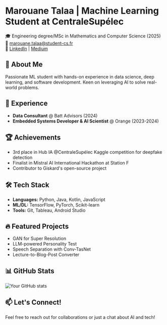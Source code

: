 # Marouane Talaa | Machine Learning Student at CentraleSupélec

🎓 Engineering degree/MSc in Mathematics and Computer Science (2025)  
📧 marouane.talaa@student-cs.fr  
🔗 [LinkedIn](https://www.linkedin.com/in/marouane-talaa) | [Medium](https://medium.com/@marouane.talaa)

## 🚀 About Me

Passionate ML student with hands-on experience in data science, deep learning, and software development. Keen on leveraging AI to solve real-world problems.

## 💼 Experience

- **Data Consultant** @ Batt Advisors (2024)
- **Embedded Systems Developer & AI Scientist** @ Orange (2023-2024)

## 🏆 Achievements

- 3rd place in Hub IA @CentraleSupélec Kaggle competition for deepfake detection
- Finalist in Mistral AI International Hackathon at Station F
- Contributor to Giskard's open-source project

## 🛠 Tech Stack

- **Languages:** Python, Java, Kotlin, JavaScript
- **ML/DL:** TensorFlow, PyTorch, Scikit-learn
- **Tools:** Git, Tableau, Android Studio

## 🔥 Featured Projects

- GAN for Super Resolution
- LLM-powered Personality Test
- Speech Separation with Conv-TasNet
- Lecture-to-Blog-Post Converter

## 📊 GitHub Stats

![Your GitHub stats](https://github-readme-stats.vercel.app/api?username=marouane-talaa&show_icons=true&theme=radical)

## 📫 Let's Connect!

Feel free to reach out for collaborations or just a chat about AI and tech!

